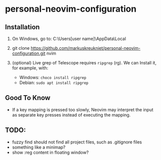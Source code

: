 # personal-neovim-configuration

## Installation

1. On Windows, go to: C:\Users\[user name]\AppData\Local
1. git clone https://github.com/markuskreukniet/personal-neovim-configuration.git nvim
1. (optional) Live grep of Telescope requires `ripgrep` (rg). We can Install it, for example, with:

    - Windows: `choco install ripgrep`
    - Debian: `sudo apt install ripgrep`

## Good To Know

- If a key mapping is pressed too slowly, Neovim may interpret the input as separate key presses instead of executing the mapping.

## TODO:

- fuzzy find should not find all project files, such as .gitignore files
- something like a minimap?
- show :reg content in floating window?
